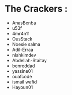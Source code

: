# The Crackers :
<!--- YOUR USERNAME HERE	-->

- AnasBenba
- u53f 
- 4mr4n11
- OusStack
- Noesie salma
- Adil-Erraa
- nlahkimdev
- Abdellah-Staitay
- benreddad
- yassine01
- ouafcode
- ismail wafid
- Hayoun01

<!--- DON'T TOUCH THIS PLZ -->
#

